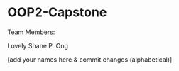 # OOP2-Capstone

Team Members:

Lovely Shane P. Ong
<p>
[add your names here & commit changes (alphabetical)]
</p>
